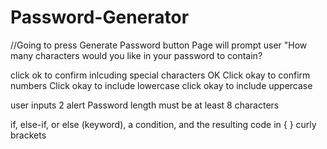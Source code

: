 # Password-Generator

//Going to press Generate Password button 
Page will prompt user "How many characters would you like in your password to contain?

click ok to confirm inlcuding special characters  OK
Click okay to confirm numbers 
Click okay to include lowercase
click okay to include uppercase 

user inputs 2 
alert Password length must be at least 8 characters 

if, else-if, or else (keyword), a condition, and the resulting code in { } curly brackets 

